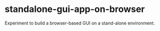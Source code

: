 # standalone-gui-app-on-browser
Experiment to build a browser-based GUI on a stand-alone environment.
